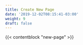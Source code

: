 ```yaml
---
title: Create New Page
date: '2019-12-02T08:15:41-03:00'
weight: 9
draft: false
---
```


{{< contentblock "new-page" >}}